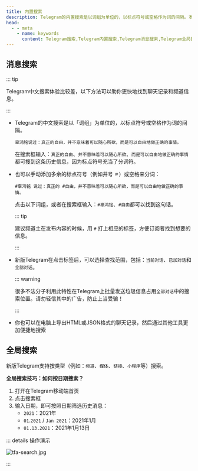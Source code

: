 ```yaml
---
title: 内置搜索
description: Telegram的内置搜索是以词组为单位的，以标点符号或空格作为词的间隔。本文介绍了Telegram内置搜索（消息搜索、全局搜索）的使用方法。
head:
  - - meta
    - name: keywords
      content: Telegram搜索,Telegram内置搜索,Telegram消息搜索,Telegram全局搜索,Telegram关键词搜索,Telegram搜索技巧,TG搜索,TG内置搜索,TG消息搜索,TG全局搜索,TG关键词搜索,TG搜索技巧,电报搜索,电报内置搜索,电报消息搜索,电报全局搜索,电报关键词搜索,电报搜索技巧
---
```


## 消息搜索

::: tip

Telegram中文搜索体验比较差，以下方法可以助你更快地找到聊天记录和频道信息。

:::

- Telegram的中文搜索是以「词组」为单位的，以标点符号或空格作为词的间隔。

  `辜鸿铭说过：真正的自由，并不意味着可以随心所欲，而是可以自由地做正确的事情。`

  在搜索框输入：`真正的自由`、`并不意味着可以随心所欲`、`而是可以自由地做正确的事情`都可搜到这条历史信息，因为标点符号充当了分词符。

- 也可以手动添加多余的标点符号（例如井号 `＃`）或空格来分词：

  `#辜鸿铭 说过：真正的 #自由，并不意味着可以随心所欲，而是可以自由地做正确的事情。`

  点击以下词组，或者在搜索框输入：`#辜鸿铭`、`#自由`都可以找到这句话。

  ::: tip

  建议频道主在发布内容的时候，用 `#` 打上相应的标签，方便订阅者找到想要的信息。

  :::

- 新版Telegram在点击标签后，可以选择查找范围，包括：`当前对话`、`已加对话`和`全部对话`。

  ::: warning

  很多不法分子利用此特性在Telegram上批量发送垃圾信息占用`全部对话`中的搜索位置。请勿轻信其中的广告，防止上当受骗！

  :::

- 你也可以在电脑上导出HTML或JSON格式的聊天记录，然后通过其他工具更加便捷地搜索


## 全局搜索

新版Telegram支持按类型（例如：`频道`、`媒体`、`链接`、`小程序`等）搜索。

**全局搜索技巧：如何按日期搜索？**

1. 打开在Telegram移动端首页
2. 点击搜索框
3. 输入日期，即可按照日期筛选历史消息：
   - `2021`：2021年
   - `01`.`2021` / `Jan 2021`：2021年1月
   - `01.13.2021`：2021年1月13日

::: details 操作演示

![tfa-search.jpg](https://cdn.jsdelivr.net/gh/feijiqun/images/tfa/search.jpg)

:::
